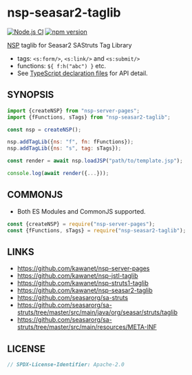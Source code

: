# nsp-seasar2-taglib

[![Node.js CI](https://github.com/kawanet/nsp-seasar2-taglib/workflows/Node.js%20CI/badge.svg?branch=main)](https://github.com/kawanet/nsp-seasar2-taglib/actions/)
[![npm version](https://img.shields.io/npm/v/nsp-seasar2-taglib)](https://www.npmjs.com/package/nsp-seasar2-taglib)

[NSP](https://github.com/kawanet/nsp-server-pages) taglib for Seasar2 SAStruts Tag Library

- tags: `<s:form/>`, `<s:link/>` and `<s:submit/>`
- functions: `${ f:h("abc") }` etc.
- See [TypeScript declaration files](https://github.com/kawanet/nsp-seasar2-taglib/tree/main/types/) for API detail.

## SYNOPSIS

```js
import {createNSP} from "nsp-server-pages";
import {fFunctions, sTags} from "nsp-seasar2-taglib";

const nsp = createNSP();

nsp.addTagLib({ns: "f", fn: fFunctions});
nsp.addTagLib({ns: "s", tag: sTags});

const render = await nsp.loadJSP("path/to/template.jsp");

console.log(await render({...}));
```

## COMMONJS

- Both ES Modules and CommonJS supported.

```js
const {createNSP} = require("nsp-server-pages");
const {fFunctions, sTags} = require("nsp-seasar2-taglib");
```

## LINKS

- https://github.com/kawanet/nsp-server-pages
- https://github.com/kawanet/nsp-jstl-taglib
- https://github.com/kawanet/nsp-struts1-taglib
- https://github.com/kawanet/nsp-seasar2-taglib
- https://github.com/seasarorg/sa-struts
- https://github.com/seasarorg/sa-struts/tree/master/src/main/java/org/seasar/struts/taglib
- https://github.com/seasarorg/sa-struts/tree/master/src/main/resources/META-INF

## LICENSE

```js
// SPDX-License-Identifier: Apache-2.0
```
